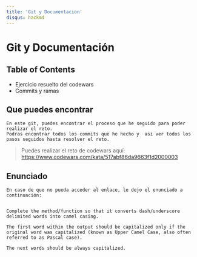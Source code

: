 ```yaml
---
title: 'Git y Documentacion'
disqus: hackmd
---
```


Git y Documentación
===

## Table of Contents

- Ejercicio resuelto del codewars
- Commits y ramas

Que puedes encontrar
---

```gherkin=
En este git, puedes encontrar el proceso que he seguido para poder realizar el reto. 
Podras encontrar todos los commits que he hecho y  asi ver todos los pasos seguidos hasta resolver el reto.
```

> Puedes realizar el reto de codewars aquí: https://www.codewars.com/kata/517abf86da9663f1d2000003

Enunciado
---
```sequence
En caso de que no pueda acceder al enlace, le dejo el enunciado a continuación:


Complete the method/function so that it converts dash/underscore delimited words into camel casing. 

The first word within the output should be capitalized only if the original word was capitalized (known as Upper Camel Case, also often referred to as Pascal case). 

The next words should be always capitalized.

```
